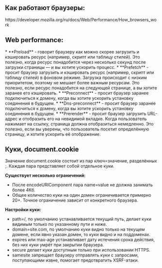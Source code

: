 <h2>Как работают браузеры:</h2>
https://developer.mozilla.org/ru/docs/Web/Performance/How_browsers_work

<h2>Web performance:</h2>
* **Preload** - говорит браузеру как можно скорее загрузить и кэшировать ресурс (например, скрипт или таблицу стилей). Это полезно, когда ресурс понадобится через несколько секунд после загрузки страницы — и вы хотите ускорить процесс.
* **Prefetch** - просит браузер загрузить и кэшировать ресурс (например, скрипт или таблицу стилей) в фоновом режиме. Загрузка происходит с низким приоритетом, поэтому не мешает более важным ресурсам. Это полезно, если ресурс понадобится на следующей странице, а вы хотите заранее его кэшировать.
* **Preconnect** - просит браузер заранее подключиться к домену, когда вы хотите ускорить установку соединения в будущем.
* **Dns-preconnect** - просит браузер заранее подключиться к домену, когда вы хотите ускорить установку соединения в будущем.
* **Prerender** - просит браузер загрузить URL-адрес и отобразить его на невидимой вкладке. Когда пользователь нажимает на ссылку, страница должна отобразиться немедленно. Это полезно, если вы уверены, что пользователь посетит определённую страницу, и хотите ускорить её отображение.

<h2>Куки, document.cookie</h2>
Значение document.cookie состоит из пар ключ=значение, разделённых ;. Каждая пара представляет собой отдельное куки.

**Существует несколько ограничений:**
* После encodeURIComponent пара name=value не должна занимать более 4Кб.
* Общее количество куки на один домен ограничивается примерно 20+. Точное ограничение зависит от конкретного браузера.

**Настройки куки:**
* path=/, по умолчанию устанавливается текущий путь, делает куки видимым только по указанному пути и ниже.
* domain=site.com, по умолчанию куки видно только на текущем домене, если явно указан домен, то куки видно и на поддоменах.
* expires или max-age устанавливает дату истечения срока действия, без них куки умрёт при закрытии браузера.
* secure делает куки доступным только при использовании HTTPS.
* samesite запрещает браузеру отправлять куки с запросами, поступающими извне, помогает предотвратить XSRF-атаки.